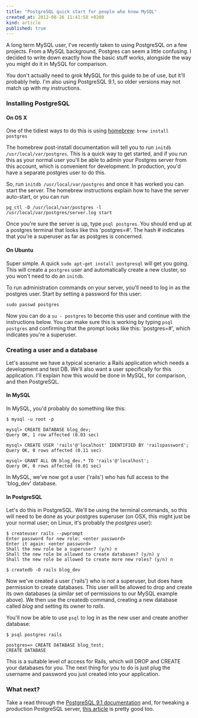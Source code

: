 ```yaml
---
title: "PostgreSQL quick start for people who know MySQL"
created_at: 2012-08-26 11:41:58 +0200
kind: article
published: true
---
```


A long term MySQL user, I've recently taken to using PostgreSQL on a few projects. From a MySQL background, Postgres can seem a little confusing. I decided to write down exactly how the basic stuff works, alongside the way you might do it in MySQL for comparison.

You don't actually need to grok MySQL for this guide to be of use, but it'll probably help. I'm also using PostgreSQL 9.1, so older versions may not match up with my instructions.

<!-- more -->

### Installing PostgreSQL

#### On OS X

One of the tidiest ways to do this is using [homebrew](http://mxcl.github.com/homebrew/): `brew install postgres`

The homebrew post-install documentation will tell you to run `initdb /usr/local/var/postgres`. This is a quick way to get started, and if you run this as your normal user you'll be able to admin your Postgres server from this account, which is convenient for development. In production, you'd have a separate postgres user to do this.

So, run `initdb /usr/local/var/postgres` and once it has worked you can start the server. The homebrew instructions explain how to have the server auto-start, or you can run 

    pg_ctl -D /usr/local/var/postgres -l /usr/local/var/postgres/server.log start

Once you're sure the server is up, type `psql postgres`. You should end up at a postgres terminal that looks like this 'postgres=#'. The hash # indicates that you're a superuser as far as postgres is concerned.

#### On Ubuntu

Super simple. A quick `sudo apt-get install postgresql` will get you going. This will create a `postgres` user and automatically create a new cluster, so you won't need to do an `initdb`.

To run administration commands on your server, you'll need to log in as the postgres user. Start by setting a password for this user:

    sudo passwd postgres

Now you can do a `su - postgres` to become this user and continue with the instructions below. You can make sure this is working by typing `psql postgres` and confirming that the prompt looks like this: 'postgres=#', which indicates you're a superuser.

### Creating a user and a database

Let's assume we have a typical scenario: a Rails application which needs a development and test DB. We'll also want a user specifically for this application. I'll explain how this would be done in MySQL, for comparison, and then PostgreSQL.

#### In MySQL

In MySQL, you'd probably do something like this:

    $ mysql -u root -p
    
    mysql> CREATE DATABASE blog_dev;
    Query OK, 1 row affected (0.03 sec)

    mysql> CREATE USER 'rails'@'localhost' IDENTIFIED BY 'railspassword';
    Query OK, 0 rows affected (0.11 sec)

    mysql> GRANT ALL ON blog_dev.* TO 'rails'@'localhost';
    Query OK, 0 rows affected (0.01 sec)

In MySQL, we've now got a user ('rails') who has full access to the 'blog_dev' database.

#### In PostgreSQL

Let's do this in PostgreSQL. We'll be using the terminal commands, so this will need to be done as your postgres superuser (on OSX, this might just be your normal user; on Linux, it's probably the *postgres* user):

    $ createuser rails --pwprompt
    Enter password for new role: <enter password>
    Enter it again: <enter password>
    Shall the new role be a superuser? (y/n) n
    Shall the new role be allowed to create databases? (y/n) y
    Shall the new role be allowed to create more new roles? (y/n) n

    $ createdb -O rails blog_dev

Now we've created a user ('rails') who is *not* a superuser, but does have permission to create databases. This user will be allowed to drop and create its own databases (a similar set of permissions to our MySQL example above). We then use the createdb command, creating a new database called *blog* and setting its owner to *rails*.

You'll now be able to use `psql` to log in as the new user and create another database:

    $ psql postgres rails

    postgres=> CREATE DATABASE blog_test;
    CREATE DATABASE

This is a suitable level of access for Rails, which will DROP and CREATE your databases for you. The next thing for you to do is just plug the username and password you just created into your application.

### What next?

Take a read through the [PostgreSQL 9.1 documentation](http://www.postgresql.org/docs/9.1/interactive/index.html) and, for tweaking a production PostgreSQL server, [this article](http://reinout.vanrees.org/weblog/2012/06/04/djangocon-postgres.html) is pretty good too.


